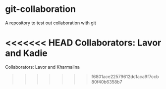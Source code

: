 # git-collaboration

A repository to test out collaboration with git

<<<<<<< HEAD
Collaborators: **Lavor and Kadie**
=======
Collaborators: Lavor and Kharmalina

> > > > > > > f6801ace22579612dc1aca9f7ccb80f40b6358b7
